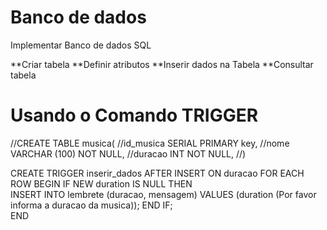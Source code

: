 # Banco de dados 

Implementar Banco de dados SQL

**Criar tabela
**Definir atributos
**Inserir dados na Tabela
**Consultar tabela


# Usando o Comando TRIGGER 

//CREATE TABLE musica(
//id_musica SERIAL PRIMARY key, 
//nome VARCHAR (100) NOT NULL,
//duracao INT NOT NULL,
//)


CREATE TRIGGER inserir_dados
AFTER INSERT 
ON duracao FOR EACH ROW 
BEGIN
  IF NEW duration IS NULL THEN  
    INSERT INTO lembrete (duracao, mensagem)
    VALUES (duration (Por favor informa a duracao da musica));
  END IF;	
END 





